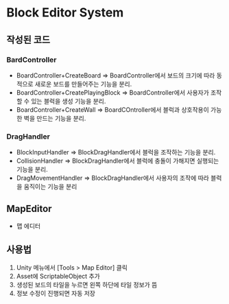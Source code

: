 # Block Editor System

## 작성된 코드
### BardController
- BoardController+CreateBoard => BoardController에서 보드의 크기에 따라 동적으로 새로운 보드를 만들어주는 기능을 분리. 
- BoardController+CreatePlayingBlock => BoardController에서 사용자가 조작할 수 있는 블럭을 생성 기능을 분리.
- BoardController+CreateWall => BoardCOntroller에서 블럭과 상호작용이 가능한 벽을 만드는 기능을 분리.

### DragHandler
- BlockInputHandler => BlockDragHandler에서 블럭을 조작하는 기능을 분리.
- CollisionHandler => BlockDragHandler에서 블럭에 충돌이 가해지면 실행되는 기능을 분리.
- DragMovementHandler => BlockDragHandler에서 사용자의 조작에 따라 블럭을 움직이는 기능을 분리

## MapEditor
- 맵 에디터

## 사용법
1. Unity 메뉴에서 [Tools > Map Editor] 클릭
2. Asset에 ScriptableObject 추가
3. 생성된 보드의 타일을 누르면 왼쪽 하단에 타일 정보가 뜸
4. 정보 수정이 진행되면 자동 저장
